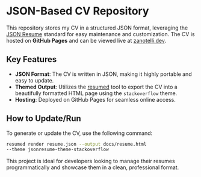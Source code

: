 # JSON-Based CV Repository

This repository stores my CV in a structured JSON format, leveraging the
[JSON Resume](https://github.com/jsonresume) standard for easy maintenance
and customization. The CV is hosted on **GitHub Pages**
and can be viewed live at [zanotelli.dev](https://zanotelli.dev).

## Key Features

- **JSON Format**: The CV is written in JSON, making it highly portable
and easy to update.
- **Themed Output**: Utilizes the [resumed](https://github.com/rbardini/resumed)
tool to export the CV into a beautifully formatted HTML page
using the `stackoverflow` theme.
- **Hosting**: Deployed on GitHub Pages for seamless online access.

## How to Update/Run

To generate or update the CV, use the following command:

```bash
resumed render resume.json --output docs/resume.html
--theme jsonresume-theme-stackoverflow
```

This project is ideal for developers looking to manage
their resumes programmatically and showcase them
in a clean, professional format.
